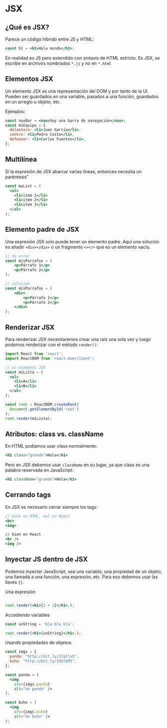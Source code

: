 # JSX

## ¿Qué es JSX?

Parece un código híbrido entre JS y HTML:

```jsx
const h1 = <h1>Hola mundo</h1>;
```

En realidad es JS pero extendido con sintaxis de HTML estricto. Es JSX, se escribe en archivos nombrados `*.js` y  no en `*.html`

## Elementos JSX

Un elemento JSX es una representación del DOM y por tanto de la UI. Pueden ser guardados en una variable, pasados a una función, guardados en un arreglo u objeto, etc.

Ejemplos:

```jsx
const navBar = <nav>Soy una barra de navegación</nav>;
const miEquipo = {
  delantero: <li>Juan García</li>,
  centro: <li>Pedro Costa</li>,
  defensor: <li>Carlos Fuentes</li>,
};
```

## Multilínea

Si la expresión de JSX abarcar varias líneas, entonces necesita un paréntesis”

```jsx
const myList = (
  <ul>
    <li>item 1</li>
    <li>item 2</li>
    <li>item 3</li>
  </ul>
);
```

## Elemento padre de JSX

Una expresión JSX solo puede tener un elemento padre. Aquí una solución es añadir `<div></div>` o un fragmento `<></>` que es un elemento vacío.

```jsx
// da error
const misParrafos = (
	<p>Párrafo 1</p>
	<p>Párrafo 2</p>
);

// solucion
const misParrafos = (
	<div>
		<p>Párrafo 1</p>
		<p>Párrafo 2</p>
	</div>
);
```

## Renderizar JSX

Para renderizar JSX necesitaremos crear una raíz una sola vez y luego podemos renderizar con el método `render()`:

```jsx
import React from 'react';
import ReactDOM from 'react-dom/client';

// un elemento JSX
const miLista = (
  <ul>
    <li>A</li>
    <li>B</li>
  </ul>
);

const root = ReactDOM.createRoot(
  document.getElementById('root')
);
root.render(miLista);
```

## Atributos: class vs. className

En HTML podíamos usar class normalmente:

```jsx
<h1 class="grande">Hola</h1>

```

Pero en JSX debemos usar `className` en su lugar, ya que class es una palabra reservada en JavaScript:

```jsx
<h1 className="grande">Hola</h1>

```

## Cerrando tags

En JSX es necesario cerrar siempre los tags:

```jsx
// bien en HTML, mal en React 
<br>
<img>

// bien en React
<br />
<img />
```

## Inyectar JS dentro de JSX

Podemos inyectar JavaScript, sea una variable, una propiedad de un objeto, una llamada a una función, una expresión, etc. Para eso debemos usar las llaves `{}.`

Una expresión:

```jsx

root.render(<h1>{2 + 3}</h1>,);
```

Accediendo variables

```jsx
const unString = 'bla bla bla';

root.render(<h1>{unString}</h1>,);
```

Usando propiedades de objetos:

```jsx
const imgs = {
  panda: "http://bit.ly/1Tqltv5",
  buho: "http://bit.ly/1XGtkM3",
}; 

const panda = (
  <img 
    src={imgs.panda} 
    alt="Un panda" />
);

const buho = (
  <img 
    src={imgs.buho} 
    alt="Un buho" />
);

```